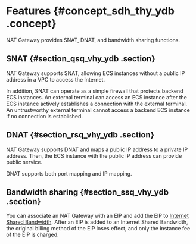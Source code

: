 # Features {#concept_sdh_thy_ydb .concept}

NAT Gateway provides SNAT, DNAT, and bandwidth sharing functions.

## SNAT {#section_qsq_vhy_ydb .section}

NAT Gateway supports SNAT, allowing ECS instances without a public IP address in a VPC to access the Internet.

In addition, SNAT can operate as a simple firewall that protects backend ECS instances. An external terminal can access an ECS instance after the ECS instance actively establishes a connection with the external terminal. An untrustworthy external terminal cannot access a backend ECS instance if no connection is established.

## DNAT {#section_rsq_vhy_ydb .section}

NAT Gateway supports DNAT and maps a public IP address to a private IP address. Then, the ECS instance with the public IP address can provide public service.

DNAT supports both port mapping and IP mapping.

## Bandwidth sharing {#section_ssq_vhy_ydb .section}

You can associate an NAT Gateway with an EIP and add the EIP to [Internet Shared Bandwidth](https://www.aliyun.com/product/cbwp?spm=5176.8142029.388261.320.3836dbcc85aZVp). After an EIP is added to an Internet Shared Bandwidth, the original billing method of the EIP loses effect, and only the instance fee of the EIP is charged.

